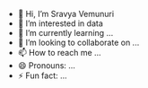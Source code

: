 - 👋 Hi, I’m Sravya Vemunuri
- 👀 I’m interested in data
- 🌱 I’m currently learning ...
- 💞️ I’m looking to collaborate on ...
- 📫 How to reach me ...
- 😄 Pronouns: ...
- ⚡ Fun fact: ...

<!---
Sravya99v/Sravya99v is a ✨ special ✨ repository because its `README.md` (this file) appears on your GitHub profile.
You can click the Preview link to take a look at your changes.
--->
